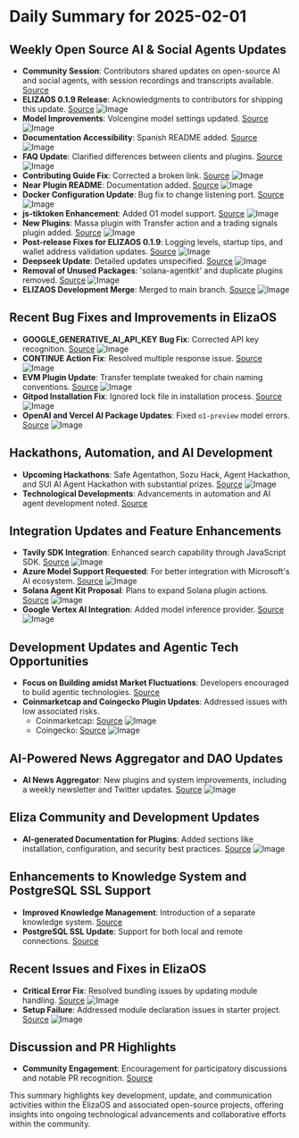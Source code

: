 # Daily Summary for 2025-02-01

## Weekly Open Source AI & Social Agents Updates
- **Community Session**: Contributors shared updates on open-source AI and social agents, with session recordings and transcripts available. [Source](https://twitter.com/ai16zdao/status/1885510206261449083)
- **ELIZAOS 0.1.9 Release**: Acknowledgments to contributors for shipping this update. [Source](https://twitter.com/shawmakesmagic/status/1885531622209921326) ![Image](https://pbs.twimg.com/ext_tw_video_thumb/1885531311260971008/pu/img/ZQUcDAgIIqMgeyvf.jpg)
- **Model Improvements**: Volcengine model settings updated. [Source](https://github.com/elizaOS/eliza/pull/1586) ![Image](https://opengraph.githubassets.com/1/elizaOS/eliza/pull/1586)
- **Documentation Accessibility**: Spanish README added. [Source](https://github.com/elizaOS/eliza/pull/1594) ![Image](https://opengraph.githubassets.com/1/elizaOS/eliza/pull/1594)
- **FAQ Update**: Clarified differences between clients and plugins. [Source](https://github.com/elizaOS/eliza/pull/1614) ![Image](https://opengraph.githubassets.com/1/elizaOS/eliza/pull/1614)
- **Contributing Guide Fix**: Corrected a broken link. [Source](https://github.com/elizaOS/eliza/pull/1589) ![Image](https://opengraph.githubassets.com/1/elizaOS/eliza/pull/1589)
- **Near Plugin README**: Documentation added. [Source](https://github.com/elizaOS/eliza/pull/1590) ![Image](https://opengraph.githubassets.com/1/elizaOS/eliza/pull/1590)
- **Docker Configuration Update**: Bug fix to change listening port. [Source](https://github.com/elizaOS/eliza/pull/1616) ![Image](https://opengraph.githubassets.com/1/elizaOS/eliza/pull/1616)
- **js-tiktoken Enhancement**: Added O1 model support. [Source](https://github.com/elizaOS/eliza/pull/1617) ![Image](https://opengraph.githubassets.com/1/elizaOS/eliza/pull/1617)
- **New Plugins**: Massa plugin with Transfer action and a trading signals plugin added. [Source](https://github.com/elizaOS/eliza/pull/1582) ![Image](https://opengraph.githubassets.com/1/elizaOS/eliza/pull/1582)
- **Post-release Fixes for ELIZAOS 0.1.9**: Logging levels, startup tips, and wallet address validation updates. [Source](https://github.com/elizaOS/eliza/pull/3141) ![Image](https://opengraph.githubassets.com/1/elizaOS/eliza/pull/3141)
- **Deepseek Update**: Detailed updates unspecified. [Source](https://github.com/elizaOS/eliza/pull/3127) ![Image](https://opengraph.githubassets.com/1/elizaOS/eliza/pull/3127)
- **Removal of Unused Packages**: 'solana-agentkit' and duplicate plugins removed. [Source](https://github.com/elizaOS/eliza/pull/3138) ![Image](https://opengraph.githubassets.com/1/elizaOS/eliza/pull/3138)
- **ELIZAOS Development Merge**: Merged to main branch. [Source](https://github.com/elizaOS/eliza/commit/ffa4c1dcdacc096d5b451f246b53fbaa266b0f64) ![Image](https://opengraph.githubassets.com/1/elizaOS/eliza/commit/ffa4c1dcdacc096d5b451f246b53fbaa266b0f64)

## Recent Bug Fixes and Improvements in ElizaOS
- **GOOGLE_GENERATIVE_AI_API_KEY Bug Fix**: Corrected API key recognition. [Source](https://github.com/elizaOS/eliza/pull/1607) ![Image](https://opengraph.githubassets.com/1/elizaOS/eliza/pull/1607)
- **CONTINUE Action Fix**: Resolved multiple response issue. [Source](https://github.com/elizaOS/eliza/pull/1606) ![Image](https://opengraph.githubassets.com/1/elizaOS/eliza/pull/1606)
- **EVM Plugin Update**: Transfer template tweaked for chain naming conventions. [Source](https://github.com/elizaOS/eliza/pull/1604) ![Image](https://opengraph.githubassets.com/1/elizaOS/eliza/pull/1604)
- **Gitpod Installation Fix**: Ignored lock file in installation process. [Source](https://github.com/elizaOS/eliza/pull/3131) ![Image](https://opengraph.githubassets.com/1/elizaOS/eliza/pull/3131)
- **OpenAI and Vercel AI Package Updates**: Fixed `o1-preview` model errors. [Source](https://github.com/elizaOS/eliza/pull/3146) ![Image](https://opengraph.githubassets.com/1/elizaOS/eliza/pull/3146)

## Hackathons, Automation, and AI Development
- **Upcoming Hackathons**: Safe Agentathon, Sozu Hack, Agent Hackathon, and SUI AI Agent Hackathon with substantial prizes. [Source](https://twitter.com/ai16zdao/status/1885738078569947583) ![Image](https://pbs.twimg.com/media/Git7dHAWIAAtFOY.jpg)
- **Technological Developments**: Advancements in automation and AI agent development noted. [Source](https://twitter.com/ai16zdao/status/1885503279951462438)
  
## Integration Updates and Feature Enhancements
- **Tavily SDK Integration**: Enhanced search capability through JavaScript SDK. [Source](https://github.com/elizaOS/eliza/pull/1599) ![Image](https://opengraph.githubassets.com/1/elizaOS/eliza/pull/1599)
- **Azure Model Support Requested**: For better integration with Microsoft's AI ecosystem. [Source](https://github.com/elizaOS/eliza/issues/1611) ![Image](https://opengraph.githubassets.com/1/elizaOS/eliza/issues/1611)
- **Solana Agent Kit Proposal**: Plans to expand Solana plugin actions. [Source](https://github.com/elizaOS/eliza/issues/1619) ![Image](https://opengraph.githubassets.com/1/elizaOS/eliza/issues/1619)
- **Google Vertex AI Integration**: Added model inference provider. [Source](https://github.com/elizaOS/eliza/pull/3136) ![Image](https://opengraph.githubassets.com/1/elizaOS/eliza/pull/3136)

## Development Updates and Agentic Tech Opportunities
- **Focus on Building amidst Market Fluctuations**: Developers encouraged to build agentic technologies. [Source](https://twitter.com/dankvr/status/1885768162244735306)
- **Coinmarketcap and Coingecko Plugin Updates**: Addressed issues with low associated risks. 
  - Coinmarketcap: [Source](https://github.com/elizaOS/eliza/pull/3134) ![Image](https://opengraph.githubassets.com/1/elizaOS/eliza/pull/3134)
  - Coingecko: [Source](https://github.com/elizaOS/eliza/pull/3124) ![Image](https://opengraph.githubassets.com/1/elizaOS/eliza/pull/3124)

## AI-Powered News Aggregator and DAO Updates
- **AI News Aggregator**: New plugins and system improvements, including a weekly newsletter and Twitter updates. [Source](https://twitter.com/ai16zdao/status/1885738074228838818) ![Image](https://pbs.twimg.com/media/Git576XWwAAlxlf.jpg)

## Eliza Community and Development Updates
- **AI-generated Documentation for Plugins**: Added sections like installation, configuration, and security best practices. [Source](https://github.com/elizaOS/eliza/pull/1601) ![Image](https://opengraph.githubassets.com/1/elizaOS/eliza/pull/1601)

## Enhancements to Knowledge System and PostgreSQL SSL Support
- **Improved Knowledge Management**: Introduction of a separate knowledge system. [Source](https://github.com/elizaOS/eliza/pull/1620) 
- **PostgreSQL SSL Update**: Support for both local and remote connections. [Source](https://github.com/elizaOS/eliza/pull/1585)

## Recent Issues and Fixes in ElizaOS
- **Critical Error Fix**: Resolved bundling issues by updating module handling. [Source](https://github.com/elizaOS/eliza/pull/1609) ![Image](https://opengraph.githubassets.com/1/elizaOS/eliza/pull/1609)
- **Setup Failure**: Addressed module declaration issues in starter project. [Source](https://github.com/elizaOS/eliza/issues/3129) ![Image](https://opengraph.githubassets.com/1/elizaOS/eliza/issues/3129)

## Discussion and PR Highlights
- **Community Engagement**: Encouragement for participatory discussions and notable PR recognition. [Source](https://twitter.com/ai16zdao/status/1885513096057225467)

This summary highlights key development, update, and communication activities within the ElizaOS and associated open-source projects, offering insights into ongoing technological advancements and collaborative efforts within the community.
